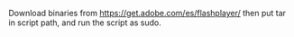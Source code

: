 Download binaries from https://get.adobe.com/es/flashplayer/ then put tar in script path, and run the script as sudo.
